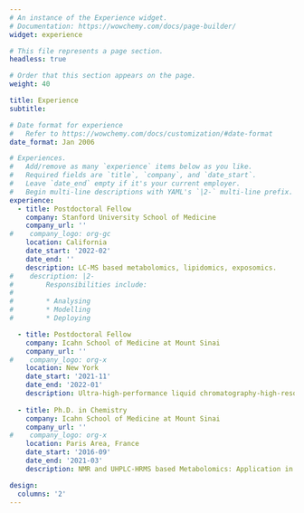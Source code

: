```yaml
---
# An instance of the Experience widget.
# Documentation: https://wowchemy.com/docs/page-builder/
widget: experience

# This file represents a page section.
headless: true

# Order that this section appears on the page.
weight: 40

title: Experience
subtitle:

# Date format for experience
#   Refer to https://wowchemy.com/docs/customization/#date-format
date_format: Jan 2006

# Experiences.
#   Add/remove as many `experience` items below as you like.
#   Required fields are `title`, `company`, and `date_start`.
#   Leave `date_end` empty if it's your current employer.
#   Begin multi-line descriptions with YAML's `|2-` multi-line prefix.
experience:
  - title: Postdoctoral Fellow
    company: Stanford University School of Medicine
    company_url: ''
#    company_logo: org-gc
    location: California
    date_start: '2022-02'
    date_end: ''
    description: LC-MS based metabolomics, lipidomics, exposomics.
#    description: |2-
#        Responsibilities include:
#        
#        * Analysing
#        * Modelling
#        * Deploying

  - title: Postdoctoral Fellow
    company: Icahn School of Medicine at Mount Sinai
    company_url: ''
#    company_logo: org-x
    location: New York
    date_start: '2021-11'
    date_end: '2022-01'
    description: Ultra-high-performance liquid chromatography-high-resolution accurate mass spectrometry based exposomics research.
    
  - title: Ph.D. in Chemistry
    company: Icahn School of Medicine at Mount Sinai
    company_url: ''
#    company_logo: org-x
    location: Paris Area, France
    date_start: '2016-09'
    date_end: '2021-03'
    description: NMR and UHPLC-HRMS based Metabolomics: Application in Non-alcoholic fatty liver disease (NAFLD) and Prostate Cancer Biomarker Discovery.   

design:
  columns: '2'
---
```

